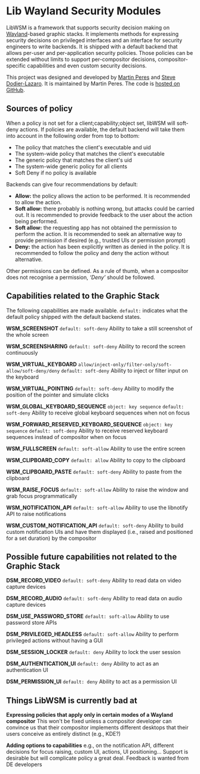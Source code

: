 Lib Wayland Security Modules
============================

LibWSM is a framework that supports security decision making on [Wayland](http://wayland.freedesktop.org/)-based graphic stacks. It implements methods for expressing security decisions on privileged interfaces and an interface for security engineers to write backends. It is shipped with a default backend that allows per-user and per-application security policies. Those policies can be extended without limits to support per-compositor decisions, compositor-specific capabilities and even custom security decisions.

This project was designed and developed by [Martin Peres](http://www.mupuf.org/contact/mupuf.html) and [Steve Dodier-Lazaro](http://www.mupuf.org/contact/sidi.html). It is maintained by Martin Peres. The code is [hosted on GitHub](https://github.com/mupuf/libwsm/).

Sources of policy
-----------------
When a policy is not set for a client;capability;object set, libWSM will soft-deny actions. If policies are available, the default backend will take them into account in the following order from top to bottom:

 - The policy that matches the client's executable and uid
 - The system-wide policy that matches the client's executable
 - The generic policy that matches the client's uid
 - The system-wide generic policy for all clients
 - Soft Deny if no policy is available

Backends can give four recommendations by default:

 - **Allow:** the policy allows the action to be performed. It is recommended to allow the action.
 - **Soft allow:** there probably is nothing wrong, but attacks could be carried out. It is recommended to provide feedback to the user about the action being performed.
 - **Soft allow:** the requesting app has not obtained the permission to perform the action. It is recommended to seek an alternative way to provide permission if desired (e.g., trusted UIs or permission prompt)
 - **Deny:** the action has been explicitly written as denied in the policy. It is recommended to follow the policy and deny the action without alternative.

Other permissions can be defined. As a rule of thumb, when a compositor does not recognise a permission, *‘Deny’* should be followed.

Capabilities related to the Graphic Stack
-----------------------------------------
The following capabilities are made available. `default:` indicates what the default policy shipped with the default backend states.

**WSM_SCREENSHOT** `default: soft-deny`
Ability to take a still screenshot of the whole screen

**WSM_SCREENSHARING** `default: soft-deny`
Ability to record the screen continuously

**WSM_VIRTUAL_KEYBOARD** `allow/inject-only/filter-only/soft-allow/soft-deny/deny` `default: soft-deny`
Ability to inject or filter input on the keyboard

**WSM_VIRTUAL_POINTING** `default: soft-deny`
Ability to modify the position of the pointer and simulate clicks

**WSM_GLOBAL_KEYBOARD_SEQUENCE** `object: key sequence` `default: soft-deny`
Ability to receive global keyboard sequences when not on focus

**WSM_FORWARD_RESERVED_KEYBOARD_SEQUENCE** `object: key sequence` `default: soft-deny`
Ability to receive reserved keyboard sequences instead of compositor when on focus

**WSM_FULLSCREEN** `default: soft-allow`
Ability to use the entire screen

**WSM_CLIPBOARD_COPY** `default: allow`
Ability to copy to the clipboard

**WSM_CLIPBOARD_PASTE** `default: soft-deny`
Ability to paste from the clipboard

**WSM_RAISE_FOCUS** `default: soft-allow`
Ability to raise the window and grab focus programmatically

**WSM_NOTIFICATION_API** `default: soft-allow`
Ability to use the libnotify API to raise notifications

**WSM_CUSTOM_NOTIFICATION_API** `default: soft-deny`
Ability to build custom notification UIs and have them displayed (i.e., raised and positioned for a set duration) by the compositor

Possible future capabilities not related to the Graphic Stack
-------------------------------------------------------------
**DSM_RECORD_VIDEO** `default: soft-deny`
Ability to read data on video capture devices

**DSM_RECORD_AUDIO** `default: soft-deny`
Ability to read data on audio capture devices

**DSM_USE_PASSWORD_STORE** `default: soft-allow`
Ability to use password store APIs

**DSM_PRIVILEGED_HEADLESS** `default: soft-allow`
Ability to perform privileged actions without having a GUI

**DSM_SESSION_LOCKER** `default: deny`
Ability to lock the user session

**DSM_AUTHENTICATION_UI** `default: deny`
Ability to act as an authentication UI

**DSM_PERMISSION_UI** `default: deny`
Ability to act as a permission UI


Things LibWSM is currently bad at
---------------------------------

**Expressing policies that apply only in certain modes of a Wayland compositor** This won't be fixed unless a compositor developer can convince us that their compositor implements different desktops that their users conceive as entirely distinct (e.g., KDE?)

**Adding options to capabilities** e.g., on the notification API, different decisions for focus raising, custom UI, actions, UI positioning... Support is desirable but will complicate policy a great deal. Feedback is wanted from DE developers

